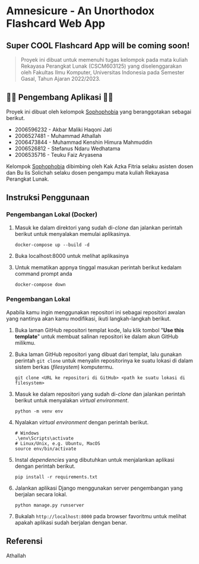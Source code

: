 # Amnesicure - An Unorthodox Flashcard Web App

Super COOL Flashcard App will be coming soon!
---

> Proyek ini dibuat untuk memenuhi tugas kelompok pada mata kuliah Rekayasa Perangkat Lunak (CSCM603125)
> yang diselenggarakan oleh Fakultas Ilmu Komputer, Universitas Indonesia pada Semester Gasal, Tahun Ajaran 2022/2023.

## 👨‍💻 Pengembang Aplikasi 👩‍💻

Proyek ini dibuat oleh kelompok [Sophophobia]() yang beranggotakan sebagai berikut.

- 2006596232 - Akbar Maliki Haqoni Jati
- 2006527481 - Muhammad Athallah
- 2006473844 - Muhammad Kenshin Himura Mahmuddin
- 2006526812 - Stefanus Ndaru Wedhatama
- 2006535716 - Teuku Faiz Aryasena

Kelompok [Sophophobia]() dibimbing oleh Kak Azka Fitria selaku asisten dosen dan Bu Iis Solichah selaku dosen pengampu mata kuliah Rekayasa Perangkat Lunak.

## Instruksi Penggunaan

### Pengembangan Lokal (Docker)

1. Masuk ke dalam direktori yang sudah di-*clone* dan jalankan perintah berikut
   untuk menyalakan memulai aplikasinya.

   ```shell
   docker-compose up --build -d
   ```
2. Buka localhost:8000 untuk melihat aplikasinya
3. Untuk mematikan appnya tinggal masukan perintah berikut kedalam command prompt anda
   ```shell
   docker-compose down
   ```

### Pengembangan Lokal

Apabila kamu ingin menggunakan repositori ini sebagai repositori awalan yang nantinya akan kamu modifikasi, ikuti langkah-langkah berikut.

1. Buka laman GitHub repositori templat kode, lalu klik tombol "**Use this template**"
   untuk membuat salinan repositori ke dalam akun GitHub milikmu.

2. Buka laman GitHub repositori yang dibuat dari templat, lalu gunakan perintah
   `git clone` untuk menyalin repositorinya ke suatu lokasi di dalam sistem
   berkas (*filesystem*) komputermu.

   ```shell
   git clone <URL ke repositori di GitHub> <path ke suatu lokasi di filesystem>
   ```

3. Masuk ke dalam repositori yang sudah di-*clone* dan jalankan perintah berikut
   untuk menyalakan *virtual environment*.

   ```shell
   python -m venv env
   ```

4. Nyalakan *virtual environment* dengan perintah berikut.

   ```shell
   # Windows
   .\env\Scripts\activate
   # Linux/Unix, e.g. Ubuntu, MacOS
   source env/bin/activate
   ```

5. Instal *dependencies* yang dibutuhkan untuk menjalankan aplikasi dengan perintah berikut.

   ```shell
   pip install -r requirements.txt
   ```

6. Jalankan aplikasi Django menggunakan server pengembangan yang berjalan secara lokal.

   ```shell
   python manage.py runserver
   ```

7. Bukalah `http://localhost:8000` pada browser favoritmu untuk melihat apakah aplikasi sudah berjalan dengan benar.

## Referensi

Athallah

[Sophophobia]: https://github.com/Shopeephobia
